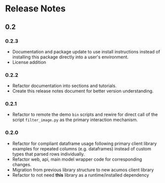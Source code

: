 <!---
.. ===============LICENSE_START=======================================================
.. Acumos
.. ===================================================================================
.. Copyright (C) 2017-2018 AT&T Intellectual Property & Tech Mahindra. All rights reserved.
.. ===================================================================================
.. This Acumos documentation file is distributed by AT&T and Tech Mahindra
.. under the Creative Commons Attribution 4.0 International License (the "License");
.. you may not use this file except in compliance with the License.
.. You may obtain a copy of the License at
..
..      http://creativecommons.org/licenses/by/4.0
..
.. This file is distributed on an "AS IS" BASIS,
.. WITHOUT WARRANTIES OR CONDITIONS OF ANY KIND, either express or implied.
.. See the License for the specific language governing permissions and
.. limitations under the License.
.. ===============LICENSE_END=========================================================
-->
# Release Notes
## 0.2
### 0.2.3
* Documentation and package update to use install instructions instead of installing
  this package directly into a user's environment.
* License addition 

### 0.2.2
* Refactor documentation into sections and tutorials.
* Create this release notes document for better version understanding.

### 0.2.1
* Refactor to remote the demo `bin` scripts and rewire for direct call of the
  script `filter_image.py` as the primary interaction mechanism.

### 0.2.0
* Refactor for compliant dataframe usage following primary client library
  examples for repeated columns (e.g. dataframes) instead of custom types
  that parsed rows individually.
* Refactor web, api, main model wrapper code for corresponding changes.
* Migration from previous library structure to new acumos client library
* Refactor to not need **this** library as a runtime/installed dependency

